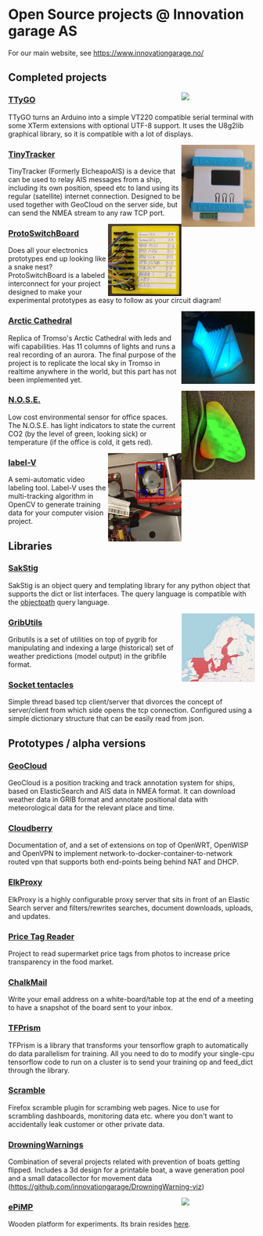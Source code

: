 # Open Source projects @ Innovation garage AS

For our main website, see https://www.innovationgarage.no/

## Completed projects

<img align="right" width="150" src="https://innovationgarage.github.io/TTyGO/images/screenshot-menu.jpg" style="float: right;">

### [TTyGO](https://innovationgarage.github.io/TTyGO/)
TTyGO turns an Arduino into a simple VT220 compatible serial terminal with some XTerm extensions with optional UTF-8 support. It uses the U8g2lib graphical library, so it is compatible with a lot of displays.

<img align="right" width="150" src="TinyTracker.png">

### [TinyTracker](https://github.com/innovationgarage/ElCheapoAIS-nmea)
TinyTracker (Formerly ElcheapoAIS) is a device that can be used to relay AIS messages from a ship, including its own position, speed etc to land using its regular (satellite) internet connection. Designed to be used together with GeoCloud on the server side, but can send the NMEA stream to any raw TCP port.

<img align="right" width="150" src="PSB.jpg">

### [ProtoSwitchBoard](https://innovationgarage.github.io/ProtoSwitchBoard)
Does all your electronics prototypes end up looking like a snake nest? ProtoSwitchBoard is a labeled interconnect for your project designed to make your experimental prototypes as easy to follow as your circuit diagram!


<img align="right" width="150" src="cathedral.PNG">

### [Arctic Cathedral](https://github.com/innovationgarage/ishavskatedralen)
Replica of Tromso's Arctic Cathedral with leds and wifi capabilities. Has 11 columns of lights and runs a real recording of an aurora. The final purpose of the project is to replicate the local sky in Tromso in realtime anywhere in the world, but this part has not been implemented yet. 

<img align="right" width="150" src="NOSE.PNG">

### [N.O.S.E.](https://github.com/innovationgarage/NOSE)
Low cost environmental sensor for office spaces. The N.O.S.E. has light indicators to state the current CO2 (by the level of green, looking sick) or temperature (if the office is cold, it gets red).  

<img align="right" width="150" src="LabelV.jpg">

### [label-V](https://innovationgarage.github.io/label-V)
A semi-automatic video labeling tool. Label-V uses the multi-tracking algorithm in OpenCV to generate training data for your computer vision project.


## Libraries

### [SakStig](https://innovationgarage.github.io/sakstig/)
SakStig is an object query and templating library for any python object that supports the dict or list interfaces. The query language is compatible with the [objectpath](http://www.objectpath.org) query language.


<img align="right" width="150" src="https://raw.githubusercontent.com/innovationgarage/gributils/master/docs/gribfile.png">

### [GribUtils](https://innovationgarage.github.io/gributils)
Gributils is a set of utilities on top of pygrib for manipulating and indexing a large (historical) set of weather predictions (model output) in the gribfile format.

### [Socket tentacles](https://github.com/innovationgarage/socket-tentacles)
Simple thread based tcp client/server that divorces the concept of server/client from which side opens the tcp connection. Configured using a simple dictionary structure that can be easily read from json.


## Prototypes / alpha versions

### [GeoCloud](https://innovationgarage.github.io/GeoCloud)
GeoCloud is a position tracking and track annotation system for ships, based on ElasticSearch and AIS data in NMEA format. It can download weather data in GRIB format and annotate positional data with meteorological data for the relevant place and time.

### [Cloudberry](https://innovationgarage.github.io/cloudberry/)
Documentation of, and a set of extensions on top of OpenWRT, OpenWISP and OpenVPN to implement network-to-docker-container-to-network routed vpn that supports both end-points being behind NAT and DHCP.

### [ElkProxy](https://innovationgarage.github.io/elkproxy/)
ElkProxy is a highly configurable proxy server that sits in front of an Elastic Search server and filters/rewrites searches, document downloads, uploads, and updates.

### [Price Tag Reader](https://github.com/innovationgarage/price-tag-reader)
Project to read supermarket price tags from photos to increase price transparency in the food market.

### [ChalkMail](https://github.com/innovationgarage/ChalkMail)
Write your email address on a white-board/table top at the end of a meeting to have a snapshot of the board sent to your inbox.

### [TFPrism](https://innovationgarage.github.io/tfprism/)
TFPrism is a library that transforms your tensorflow graph to automatically do data parallelism for training. All you need to do to modify your single-cpu tensorflow code to run on a cluster is to send your training op and feed_dict through the library.

### [Scramble](https://github.com/innovationgarage/Scramble)
Firefox scramble plugin for scrambing web pages. Nice to use for scrambling dashboards, monitoring data etc. where you don't want to accidentally leak customer or other private data.

### [DrowningWarnings](https://wiki.innovationgarage.no/wiki/DrowningWarnings)
Combination of several projects related with prevention of boats getting flipped. Includes a 3d design for a printable boat, a wave generation pool and a small datacollector for movement data (https://github.com/innovationgarage/DrowningWarning-viz)

<img align="right" width="150" src="https://github.com/innovationgarage/epimp-body/blob/master/platform/media/detection.gif?raw=true">

### [ePiMP](https://github.com/innovationgarage/epimp-body)
Wooden platform for experiments. Its brain resides [here](https://github.com/innovationgarage/epimp-brain).

